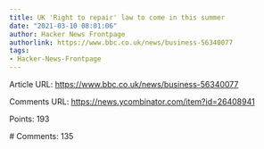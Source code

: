```yaml
---
title: UK 'Right to repair' law to come in this summer
date: "2021-03-10 08:01:06"
author: Hacker News Frontpage
authorlink: https://www.bbc.co.uk/news/business-56340077
tags:
- Hacker-News-Frontpage
---
```


<p>Article URL: <a href="https://www.bbc.co.uk/news/business-56340077">https://www.bbc.co.uk/news/business-56340077</a></p>
<p>Comments URL: <a href="https://news.ycombinator.com/item?id=26408941">https://news.ycombinator.com/item?id=26408941</a></p>
<p>Points: 193</p>
<p># Comments: 135</p>
